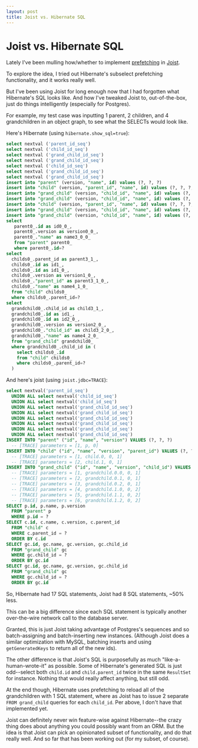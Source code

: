 ```yaml
---
layout: post
title: Joist vs. Hibernate SQL
---
```


Joist vs. Hibernate SQL
=======================

Lately I've been mulling how/whether to implement [prefetching](http://www.draconianoverlord.com/2010/07/16/orm-prefetching.html) in [Joist](http://joist.ws/orm.html).

To explore the idea, I tried out Hibernate's subselect prefetching functionality, and it works really well.

But I've been using Joist for long enough now that I had forgotten what Hibernate's SQL looks like. And how I've tweaked Joist to, out-of-the-box, just do things intelligently (especially for Postgres).

For example, my test case was inputting 1 parent, 2 children, and 4 grandchildren in an object graph, to see what the SELECTs would look like.

Here's Hibernate (using `hibernate.show_sql=true`):

```sql
select nextval ('parent_id_seq')
select nextval ('child_id_seq')
select nextval ('grand_child_id_seq')
select nextval ('grand_child_id_seq')
select nextval ('child_id_seq')
select nextval ('grand_child_id_seq')
select nextval ('grand_child_id_seq')
insert into "parent" (version, "name", id) values (?, ?, ?)
insert into "child" (version, "parent_id", "name", id) values (?, ?, ?, ?)
insert into "grand_child" (version, "child_id", "name", id) values (?, ?, ?, ?)
insert into "grand_child" (version, "child_id", "name", id) values (?, ?, ?, ?)
insert into "child" (version, "parent_id", "name", id) values (?, ?, ?, ?)
insert into "grand_child" (version, "child_id", "name", id) values (?, ?, ?, ?)
insert into "grand_child" (version, "child_id", "name", id) values (?, ?, ?, ?)
select
   parent0_.id as id0_0_,
   parent0_.version as version0_0_,
   parent0_."name" as name3_0_0_
   from "parent" parent0_
   where parent0_.id=?
select
  childs0_.parent_id as parent3_1_,
  childs0_.id as id1_,
  childs0_.id as id1_0_,
  childs0_.version as version1_0_,
  childs0_."parent_id" as parent3_1_0_,
  childs0_."name" as name4_1_0_
  from "child" childs0_
  where childs0_.parent_id=?
select
  grandchild0_.child_id as child3_1_,
  grandchild0_.id as id1_,
  grandchild0_.id as id2_0_,
  grandchild0_.version as version2_0_,
  grandchild0_."child_id" as child3_2_0_,
  grandchild0_."name" as name4_2_0_
  from "grand_child" grandchild0_
  where grandchild0_.child_id in (
    select childs0_.id
    from "child" childs0_
    where childs0_.parent_id=?
  )
```

And here's joist (using `joist.jdbc=TRACE`):

```sql
select nextval('parent_id_seq')
  UNION ALL select nextval('child_id_seq')
  UNION ALL select nextval('child_id_seq')
  UNION ALL select nextval('grand_child_id_seq')
  UNION ALL select nextval('grand_child_id_seq')
  UNION ALL select nextval('grand_child_id_seq')
  UNION ALL select nextval('grand_child_id_seq')
  UNION ALL select nextval('grand_child_id_seq')
  UNION ALL select nextval('grand_child_id_seq')
INSERT INTO "parent" ("id", "name", "version") VALUES (?, ?, ?)
  -- [TRACE] parameters = [1, p, 0]
INSERT INTO "child" ("id", "name", "version", "parent_id") VALUES (?, ?, ?, ?)
  -- [TRACE] parameters = [1, child.0, 0, 1]
  -- [TRACE] parameters = [2, child.1, 0, 1]
INSERT INTO "grand_child" ("id", "name", "version", "child_id") VALUES (?, ?, ?, ?)
  -- [TRACE] parameters = [1, grandchild.0.0, 0, 1]
  -- [TRACE] parameters = [2, grandchild.0.1, 0, 1]
  -- [TRACE] parameters = [3, grandchild.0.2, 0, 1]
  -- [TRACE] parameters = [4, grandchild.1.0, 0, 2]
  -- [TRACE] parameters = [5, grandchild.1.1, 0, 2]
  -- [TRACE] parameters = [6, grandchild.1.2, 0, 2]
SELECT p.id, p.name, p.version
  FROM "parent" p
  WHERE p.id = ?
SELECT c.id, c.name, c.version, c.parent_id
  FROM "child" c
  WHERE c.parent_id = ?
  ORDER BY c.id
SELECT gc.id, gc.name, gc.version, gc.child_id
  FROM "grand_child" gc
  WHERE gc.child_id = ?
  ORDER BY gc.id
SELECT gc.id, gc.name, gc.version, gc.child_id
  FROM "grand_child" gc
  WHERE gc.child_id = ?
  ORDER BY gc.id
```

So, Hibernate had 17 SQL statements, Joist had 8 SQL statements, ~50% less.

This can be a big difference since each SQL statement is typically another over-the-wire network call to the database server.

Granted, this is just Joist taking advantage of Postgres's sequences and so batch-assigning and batch-inserting new instances. (Although Joist does a similar optimization with MySQL, batching inserts and using `getGeneratedKeys` to return all of the new ids).

The other difference is that Joist's SQL is purposefully as much "like-a-human-wrote-it" as possible. Some of Hibernate's generated SQL is just odd--select both `child.id` and `child.parent_id` twice in the same `ResultSet` for instance. Nothing that would really affect anything, but still odd.

At the end though, Hibernate uses prefetching to reload all of the grandchildren with 1 SQL statement, where as Joist has to issue 2 separate `FROM grand_child` queries for each `child_id`. Per above, I don't have that implemented yet.

Joist can definitely never win feature-wise against Hibernate--the crazy thing does about anything you could possibly want from an ORM. But the idea is that Joist can pick an opinionated subset of functionality, and do that really well. And so far that has been working out (for my subset, of course).

